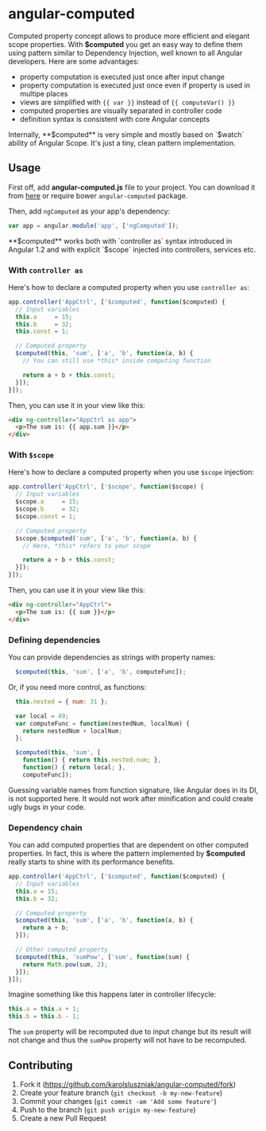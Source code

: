 # angular-computed

Computed property concept allows to produce more efficient and elegant scope properties. With **$computed** you get an easy way to define them using pattern similar to Dependency Injection, well known to all Angular developers. Here are some advantages:

- property computation is executed just once after input change
- property computation is executed just once even if property is used in multipe places
- views are simplified with `{{ var }}` instead of `{{ computeVar() }}`
- computed properties are visually separated in controller code
- definition syntax is consistent with core Angular concepts

Internally, **$computed** is very simple and mostly based on `$watch` ability of Angular Scope. It's just a tiny, clean pattern implementation.

## Usage

First off, add **angular-computed.js** file to your project. You can download it from [here](https://raw.githubusercontent.com/karolsluszniak/angular-computed/master/angular-computed.js) or require bower `angular-computed` package.

Then, add `ngComputed` as your app's dependency:

```js
var app = angular.module('app', ['ngComputed']);
```

**$computed** works both with `controller as` syntax introduced in Angular 1.2 and with explicit `$scope` injected into controllers, services etc.

### With `controller as`

Here's how to declare a computed property when you use `controller as`:

```js
app.controller('AppCtrl', ['$computed', function($computed) {
  // Input variables
  this.a     = 15;
  this.b     = 32;
  this.const = 1;

  // Computed property
  $computed(this, 'sum', ['a', 'b', function(a, b) {
    // You can still use *this* inside computing function

    return a + b + this.const;
  }]);
}]);
```

Then, you can use it in your view like this:

```html
<div ng-controller="AppCtrl as app">
  <p>The sum is: {{ app.sum }}</p>
</div>
```

### With `$scope`

Here's how to declare a computed property when you use `$scope` injection:

```js
app.controller('AppCtrl', ['$scope', function($scope) {
  // Input variables
  $scope.a     = 15;
  $scope.b     = 32;
  $scope.const = 1;

  // Computed property
  $scope.$computed('sum', ['a', 'b', function(a, b) {
    // Here, *this* refers to your scope

    return a + b + this.const;
  }]);
}]);
```

Then, you can use it in your view like this:

```html
<div ng-controller="AppCtrl">
  <p>The sum is: {{ sum }}</p>
</div>
```

### Defining dependencies

You can provide dependencies as strings with property names:

```js
  $computed(this, 'sum', ['a', 'b', computeFunc]);
```

Or, if you need more control, as functions:

```js
  this.nested = { num: 31 };

  var local = 49;
  var computeFunc = function(nestedNum, localNum) {
    return nestedNum + localNum;
  };

  $computed(this, 'sum', [
    function() { return this.nested.num; },
    function() { return local; },
    computeFunc]);
```

Guessing variable names from function signature, like Angular does in its DI, is not supported here. It would not work after minification and could create ugly bugs in your code.

### Dependency chain

You can add computed properties that are dependent on other computed properties. In fact, this is where the pattern implemented by **$computed** really starts to shine with its performance benefits.

```js
app.controller('AppCtrl', ['$computed', function($computed) {
  // Input variables
  this.a = 15;
  this.b = 32;

  // Computed property
  $computed(this, 'sum', ['a', 'b', function(a, b) {
    return a + b;
  }]);

  // Other computed property
  $computed(this, 'sumPow', ['sum', function(sum) {
    return Math.pow(sum, 2);
  }]);
}]);
```

Imagine something like this happens later in controller lifecycle:

```js
this.a = this.a + 1;
this.b = this.b - 1;
```

The `sum` property will be recomputed due to input change but its result will not change and thus the `sumPow` property will not have to be recomputed.

## Contributing

1. Fork it (https://github.com/karolsluszniak/angular-computed/fork)
2. Create your feature branch (`git checkout -b my-new-feature`)
3. Commit your changes (`git commit -am 'Add some feature'`)
4. Push to the branch (`git push origin my-new-feature`)
5. Create a new Pull Request
